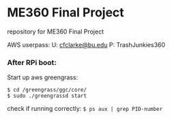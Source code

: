# ME360 Final Project
repository for ME360 Final Project

AWS userpass:
U: cfclarke@bu.edu
P: TrashJunkies360


### After RPi boot:
Start up aws greengrass:

`$ cd /greengrass/ggc/core/`  \
`$ sudo ./greengrassd start` 

check if running correctly:
`$ ps aux | grep PID-number`
